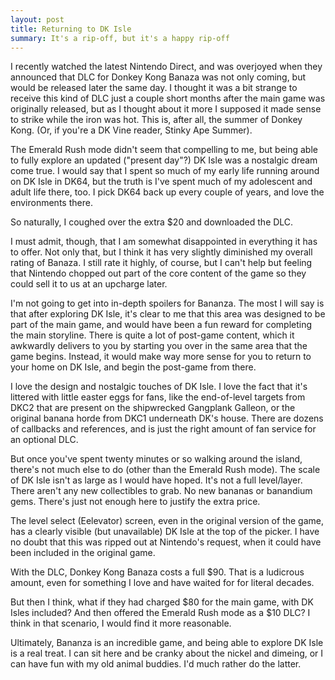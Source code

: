 ```yaml
---
layout: post
title: Returning to DK Isle
summary: It's a rip-off, but it's a happy rip-off
---
```


I recently watched the latest Nintendo Direct, and was overjoyed when they announced that DLC for Donkey Kong Banaza was not only coming, but would be released later the same day. I thought it was a bit strange to receive this kind of DLC just a couple short months after the main game was originally released, but as I thought about it more I supposed it made sense to strike while the iron was hot. This is, after all, the summer of Donkey Kong. (Or, if you're a DK Vine reader, Stinky Ape Summer).

The Emerald Rush mode didn't seem that compelling to me, but being able to fully explore an updated ("present day"?) DK Isle was a nostalgic dream come true. I would say that I spent so much of my early life running around on DK Isle in DK64, but the truth is I've spent much of my adolescent and adult life there, too. I pick DK64 back up every couple of years, and love the environments there. 

So naturally, I coughed over the extra $20 and downloaded the DLC.

I must admit, though, that I am somewhat disappointed in everything it has to offer. Not only that, but I think it has very slightly diminished my overall rating of Banaza. I still rate it highly, of course, but I can't help but feeling that Nintendo chopped out part of the core content of the game so they could sell it to us at an upcharge later.

I'm not going to get into in-depth spoilers for Bananza. The most I will say is that after exploring DK Isle, it's clear to me that this area was designed to be part of the main game, and would have been a fun reward for completing the main storyline. There is quite a lot of post-game content, which it awkwardly delivers to you by starting you over in the same area that the game begins. Instead, it would make way more sense for you to return to your home on DK Isle, and begin the post-game from there.

I love the design and nostalgic touches of DK Isle. I love the fact that it's littered with little easter eggs for fans, like the end-of-level targets from DKC2 that are present on the shipwrecked Gangplank Galleon, or the original banana horde from DKC1 underneath DK's house. There are dozens of callbacks and references, and is just the right amount of fan service for an optional DLC.

But once you've spent twenty minutes or so walking around the island, there's not much else to do (other than the Emerald Rush mode). The scale of DK Isle isn't as large as I would have hoped. It's not a full level/layer. There aren't any new collectibles to grab. No new bananas or banandium gems. There's just not enough here to justify the extra price.

The level select (Eelevator) screen, even in the original version of the game, has a clearly visible (but unavailable) DK Isle at the top of the picker. I have no doubt that this was ripped out at Nintendo's request, when it could have been included in the original game.

With the DLC, Donkey Kong Banaza costs a full $90. That is a ludicrous amount, even for something I love and have waited for for literal decades. 

But then I think, what if they had charged $80 for the main game, with DK Isles included? And then offered the Emerald Rush mode as a $10 DLC? I think in that scenario, I would find it more reasonable. 

Ultimately, Bananza is an incredible game, and being able to explore DK Isle is a real treat. I can sit here and be cranky about the nickel and dimeing, or I can have fun with my old animal buddies. I'd much rather do the latter.

